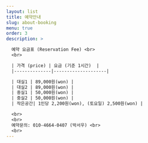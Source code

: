 ```yaml
---
layout: list
title: 예약안내 
slug: about-booking
menu: true
order: 3
description: >

  예약 요금표 (Reservation Fee) <br>
  <br>

  | 가격 (price) | 요금 (기준 1시간)  | 
  |--------------|--------------------| 

  | 대실1 | 89,000원(won) | 
  | 대실2 | 89,000원(won) |
  | 중실1 | 50,000원(won) |
  | 중실2 | 50,000원(won) |
  | 작은공간| 1인당 2,200원(won), (토요일) 2,500원(won) |

  <br>
  <br>
  예약문의: 010-4664-0407 (박서우) <br>
  <br>
---
```

